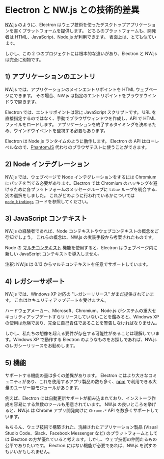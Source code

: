 # Electron と NW.js との技術的差異

[NW.js](https://nwjs.io/) のように、Electron はウェブ技術を使ったデスクトップアプリケーションを書くプラットフォームを提供します。 どちらのプラットフォームも、開発者は HTML、JavaScript、Node.js が利用できます。 表面上は、とても似ています。

しかし、この 2 つのプロジェクトには根本的な違いがあり、Electron と NW.js は完全に別物です。

## 1) アプリケーションのエントリ

NW.js では、アプリケーションのメインエントリポイントを HTML ウェブページにできます。 その場合、NW.js は指定のエントリポイントをブラウザウインドウで開きます。

Electron では、エントリポイントは常に JavaScript スクリプトです。 URL を直接指定するのではなく、手動でブラウザウィンドウを作成し、API で HTML ファイルをロードします。 アプリケーションを終了するタイミングを決めるため、ウインドウイベントを監視する必要もあります。

Electron は Node.js ランタイムのように動作します。 Electron の API はローレベルなので、[PhantomJS](http://phantomjs.org/) 代わりのブラウザテストに使うことができます。

## 2) Node インテグレーション

NW.js では、ウェブページで Node インテグレーションをするには Chromium にパッチを当てる必要があります。Electron では Chromium のハッキングを避けるために各プラットフォームのメッセージループに `libuv` ループを統合する、別の選択をしました。 これがどのように行われているかについては [`node_bindings`](https://github.com/electron/electron/tree/master/lib/common) コードを参照してください。

## 3) JavaScript コンテキスト

NW.js の経験者であれば、Node コンテキストやウェブコンテキストの概念をご存知でしょう。 これらの概念は、NW.js の実装手段から考案されたものです。

Node の [マルチコンテキスト](https://github.com/nodejs/node-v0.x-archive/commit/756b622) 機能を使用すると、Electron はウェブページ内に新しい JavaScript コンテキストを導入しません。

注釈: NW.js は 0.13 からマルチコンテキストを任意でサポートしています。

## 4) レガシーサポート

NW.js では、Windows XP 対応の "レガシーリリース" がまだ提供されています。 これはセキュリティアップデートを受けません。

ハードウェアメーカー、Microsoft、Chromium、Node.js がシステムの重大セキュリティアップデートすらリリースしていないことを鑑みると、Windows XP の使用は危険であり、完全に自己責任であることを警告しなければなりません。

しかし、私たちの想像を超える要件が存在する可能性があることは理解しています。Windows XP で動作する Electron のようなものをお探しであれば、NW.js のレガシーリリースをお勧めします。

## 5) 機能

サポートする機能の量は多くの差異があります。 Electron にはより大きなコミュニティがあり、これを使用するアプリ製品の数も多く、[npm](https://www.npmjs.com/search?q=electron) で利用できる大量のユーザー製モジュールがあります。

例えば、Electron には自動更新サポートが組み込まれており、インストーラ作成を容易にする無数のツールも用意されています。 NW.js の良いところを挙げると、NW.js は Chrome アプリ開発向けに `Chrome.*` API を数多くサポートしています。

もちろん、ウェブ技術で構築された、洗練されたアプリケーション製品 (Visual Studio Code、Slack、Facebook Messenger など) のプラットフォームとしては Electron の方が優れていると考えます。しかし、ウェブ技術の仲間たるもの公平でありたいです。 Electron にはない機能が必要であれば、NW.js を試すのもいいかもしれません。
